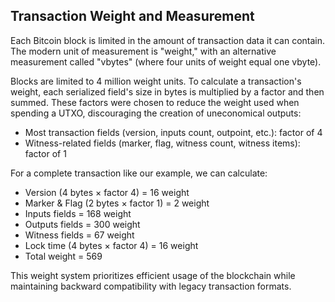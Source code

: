 ## Transaction Weight and Measurement

Each Bitcoin block is limited in the amount of transaction data it can contain. The modern unit of measurement is "weight," with an alternative measurement called "vbytes" (where four units of weight equal one vbyte).

Blocks are limited to 4 million weight units. To calculate a transaction's weight, each serialized field's size in bytes is multiplied by a factor and then summed. These factors were chosen to reduce the weight used when spending a UTXO, discouraging the creation of uneconomical outputs:

- Most transaction fields (version, inputs count, outpoint, etc.): factor of 4
- Witness-related fields (marker, flag, witness count, witness items): factor of 1

For a complete transaction like our example, we can calculate:
- Version (4 bytes × factor 4) = 16 weight
- Marker & Flag (2 bytes × factor 1) = 2 weight
- Inputs fields = 168 weight
- Outputs fields = 300 weight
- Witness fields = 67 weight
- Lock time (4 bytes × factor 4) = 16 weight
- Total weight = 569

This weight system prioritizes efficient usage of the blockchain while maintaining backward compatibility with legacy transaction formats.